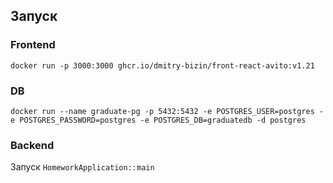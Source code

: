 ## Запуск

### Frontend

```shell
docker run -p 3000:3000 ghcr.io/dmitry-bizin/front-react-avito:v1.21
```

### DB

```shell
docker run --name graduate-pg -p 5432:5432 -e POSTGRES_USER=postgres -e POSTGRES_PASSWORD=postgres -e POSTGRES_DB=graduatedb -d postgres
```

### Backend

Запуск `HomeworkApplication::main`
